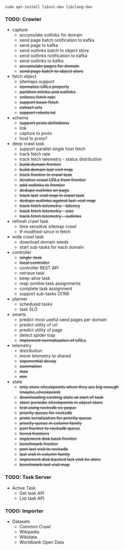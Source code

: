 ```
sudo apt-install libssl-dev libclang-dev
```

### TODO: Crawler
* capture
  * accumulate outlinks for domain
  * send page batch notification to kafka
  * send page to kafka
  * send outlinks batch to object store
  * send outlinks notification to kafka
  * send outlinks to kafka
  * ~~accumulate pages for domain~~
  * ~~send page batch to object store~~
* fetch object
  * sitemaps support
  * ~~normalize URLs properly~~
  * ~~partition inlinks and outlinks~~
  * ~~enforce fetch rate~~
  * ~~support basic fetch~~
  * ~~extract urls~~
  * ~~support robots.txt~~
* schema
  * ~~support proto definitions~~
  * link
  * capture to proto
  * host to proto?
* deep crawl task
  * support parallel single host fetch
  * track fetch rate
  * track fetch telemetry - status distribution
  * ~~build domain frontier~~
  * ~~build domain last visit map~~
  * ~~track frontier in crawl task~~
  * ~~iterative crawl URLs from frontier~~
  * ~~add outlinks to frontier~~
  * ~~dedupe outlinks on page~~
  * ~~track last-visit map in crawl task~~
  * ~~dedupe outlinks against last-visit map~~
  * ~~track fetch telemetry - latency~~
  * ~~track fetch telemetry - size~~
  * ~~track fetch telemetry - outlinks~~
* refresh crawl task
  * time sensitive sitemap crawl
  * if-modified-since in fetch
* wide crawl task
  * download domain seeds
  * start sub-tasks for each domain    
* controller
  * ~~single-task~~
  * ~~local controller~~
  * controller REST API
  * retrieve task
  * keep-alive task
  * reap zombie task assignments
  * complete task assignment
  * support sub-tasks O(1M)
* planner
  * scheduled tasks
  * task SLO
* smarts
  * predict most useful seed pages per domain
  * predict utility of url
  * predict utility of page
  * detect spider trap
  * ~~implement normalization of URLs~~
* telemetry
  * distribution
  * move telemetry to shared
  * ~~exponential decay~~
  * ~~summation~~
  * ~~max~~
  * ~~min~~
* state
  * ~~only store checkpoints when they are big enough (maybe_checkpoint)~~
  * ~~downloading existing state at start of task~~
  * ~~store periodic checkpoints in object store~~
  * ~~test using rocksdb vs yaque~~
  * ~~priority queue for rocksdb~~
  * ~~proto serialization for priority queue~~
  * ~~priority queue in column family~~
  * ~~port frontier to rocksdb queue~~
  * ~~tiered frontiers~~
  * ~~implement disk back frontier~~
  * ~~benchmark frontier~~
  * ~~port last visit to rocksdb~~
  * ~~last visit in column family~~
  * ~~implement disk backed last visit kv store~~
  * ~~benchmark last visit map~~
### TODO: Task Server
* Active Task
  * Get task API
  * List task API
  

### TODO: Importer
* Datasets
  * Common Crawl
  * Wikipedia
  * Wikidata
  * Worldbank Open Data


